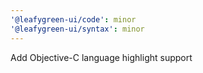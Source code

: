 ```yaml
---
'@leafygreen-ui/code': minor
'@leafygreen-ui/syntax': minor
---
```


Add Objective-C language highlight support

